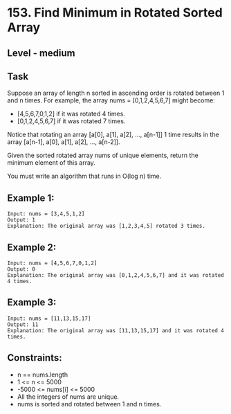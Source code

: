 # 153. Find Minimum in Rotated Sorted Array


## Level - medium


## Task
Suppose an array of length n sorted in ascending order is rotated between 1 and n times. For example, the array nums = [0,1,2,4,5,6,7] might become:
- [4,5,6,7,0,1,2] if it was rotated 4 times.
- [0,1,2,4,5,6,7] if it was rotated 7 times.


Notice that rotating an array [a[0], a[1], a[2], ..., a[n-1]] 1 time results in the array [a[n-1], a[0], a[1], a[2], ..., a[n-2]].

Given the sorted rotated array nums of unique elements, return the minimum element of this array.

You must write an algorithm that runs in O(log n) time.


## Example 1:
````
Input: nums = [3,4,5,1,2]
Output: 1
Explanation: The original array was [1,2,3,4,5] rotated 3 times.
````


## Example 2:
````
Input: nums = [4,5,6,7,0,1,2]
Output: 0
Explanation: The original array was [0,1,2,4,5,6,7] and it was rotated 4 times.
````


## Example 3:
````
Input: nums = [11,13,15,17]
Output: 11
Explanation: The original array was [11,13,15,17] and it was rotated 4 times.
````


## Constraints:
- n == nums.length
- 1 <= n <= 5000
- -5000 <= nums[i] <= 5000
- All the integers of nums are unique.
- nums is sorted and rotated between 1 and n times.
